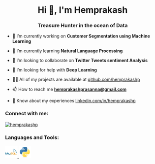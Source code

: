 <h1 align="center">Hi 👋, I'm Hemprakash</h1>
<h3 align="center">Treasure Hunter in the ocean of Data</h3>

- 🔭 I’m currently working on **Customer Segmentation using Machine Learning**

- 🌱 I’m currently learning **Natural Language Processing**

- 👯 I’m looking to collaborate on **Twitter Tweets sentiment Analysis**

- 🤝 I’m looking for help with **Deep Learning**

- 👨‍💻 All of my projects are available at [github.com/hemprakashp](github.com/hemprakashp)

- 📫 How to reach me **hemprakashprasanna@gmail.com**

- 📄 Know about my experiences [linkedin.com/in/hemprakashp](linkedin.com/in/hemprakashp)

<h3 align="left">Connect with me:</h3>
<p align="left">
<a href="https://linkedin.com/in/hemprakashp" target="blank"><img align="center" src="https://raw.githubusercontent.com/rahuldkjain/github-profile-readme-generator/master/src/images/icons/Social/linked-in-alt.svg" alt="hemprakashp" height="30" width="40" /></a>
</p>

<h3 align="left">Languages and Tools:</h3>
<p align="left"> <a href="https://www.mysql.com/" target="_blank" rel="noreferrer"> <img src="https://raw.githubusercontent.com/devicons/devicon/master/icons/mysql/mysql-original-wordmark.svg" alt="mysql" width="40" height="40"/> </a> <a href="https://www.python.org" target="_blank" rel="noreferrer"> <img src="https://raw.githubusercontent.com/devicons/devicon/master/icons/python/python-original.svg" alt="python" width="40" height="40"/> </a> </p>
